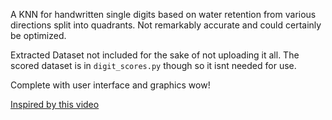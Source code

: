 A KNN for handwritten single digits based on water retention from various directions split into quadrants. Not remarkably accurate and could certainly be optimized.

Extracted Dataset not included for the sake of not uploading it all. The scored dataset is in ```digit_scores.py``` though so it isnt needed for use.

Complete with user interface and graphics wow!

[Inspired by this video](https://www.youtube.com/watch?v=CC4G_xKK2g8)
